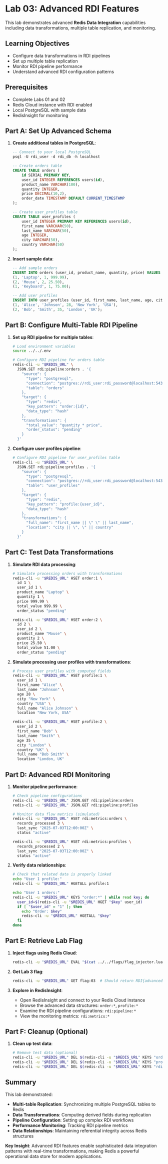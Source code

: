 # Lab 03: Advanced RDI Features

This lab demonstrates advanced **Redis Data Integration** capabilities including data transformations, multiple table replication, and monitoring.

## Learning Objectives
- Configure data transformations in RDI pipelines
- Set up multiple table replication
- Monitor RDI pipeline performance
- Understand advanced RDI configuration patterns

## Prerequisites
- Complete Labs 01 and 02
- Redis Cloud instance with RDI enabled
- Local PostgreSQL with sample data
- RedisInsight for monitoring

## Part A: Set Up Advanced Schema

1. **Create additional tables in PostgreSQL**:
   ```sql
   -- Connect to your local PostgreSQL
   psql -U rdi_user -d rdi_db -h localhost

   -- Create orders table
   CREATE TABLE orders (
       id SERIAL PRIMARY KEY,
       user_id INTEGER REFERENCES users(id),
       product_name VARCHAR(100),
       quantity INTEGER,
       price DECIMAL(10,2),
       order_date TIMESTAMP DEFAULT CURRENT_TIMESTAMP
   );

   -- Create user_profiles table
   CREATE TABLE user_profiles (
       user_id INTEGER PRIMARY KEY REFERENCES users(id),
       first_name VARCHAR(50),
       last_name VARCHAR(50),
       age INTEGER,
       city VARCHAR(50),
       country VARCHAR(50)
   );
   ```

2. **Insert sample data**:
   ```sql
   -- Add sample orders
   INSERT INTO orders (user_id, product_name, quantity, price) VALUES
   (1, 'Laptop', 1, 999.99),
   (2, 'Mouse', 2, 25.50),
   (1, 'Keyboard', 1, 75.00);

   -- Add user profiles
   INSERT INTO user_profiles (user_id, first_name, last_name, age, city, country) VALUES
   (1, 'Alice', 'Johnson', 28, 'New York', 'USA'),
   (2, 'Bob', 'Smith', 35, 'London', 'UK');
   ```

## Part B: Configure Multi-Table RDI Pipeline

1. **Set up RDI pipeline for multiple tables**:
   ```bash
   # Load environment variables
   source ../../.env

   # Configure RDI pipeline for orders table
   redis-cli -u "$REDIS_URL" \
     JSON.SET rdi:pipeline:orders . '{
       "source": {
         "type": "postgresql",
         "connection": "postgres://rdi_user:rdi_password@localhost:5432/rdi_db",
         "table": "orders"
       },
       "target": {
         "type": "redis",
         "key_pattern": "order:{id}",
         "data_type": "hash"
       },
       "transformations": {
         "total_value": "quantity * price",
         "order_status": "pending"
       }
     }'
   ```

2. **Configure user profiles pipeline**:
   ```bash
   # Configure RDI pipeline for user_profiles table
   redis-cli -u "$REDIS_URL" \
     JSON.SET rdi:pipeline:profiles . '{
       "source": {
         "type": "postgresql",
         "connection": "postgres://rdi_user:rdi_password@localhost:5432/rdi_db",
         "table": "user_profiles"
       },
       "target": {
         "type": "redis",
         "key_pattern": "profile:{user_id}",
         "data_type": "hash"
       },
       "transformations": {
         "full_name": "first_name || \" \" || last_name",
         "location": "city || \", \" || country"
       }
     }'
   ```

## Part C: Test Data Transformations

1. **Simulate RDI data processing**:
   ```bash
   # Simulate processing orders with transformations
   redis-cli -u "$REDIS_URL" HSET order:1 \
     id 1 \
     user_id 1 \
     product_name "Laptop" \
     quantity 1 \
     price 999.99 \
     total_value 999.99 \
     order_status "pending"

   redis-cli -u "$REDIS_URL" HSET order:2 \
     id 2 \
     user_id 2 \
     product_name "Mouse" \
     quantity 2 \
     price 25.50 \
     total_value 51.00 \
     order_status "pending"
   ```

2. **Simulate processing user profiles with transformations**:
   ```bash
   # Process user profiles with computed fields
   redis-cli -u "$REDIS_URL" HSET profile:1 \
     user_id 1 \
     first_name "Alice" \
     last_name "Johnson" \
     age 28 \
     city "New York" \
     country "USA" \
     full_name "Alice Johnson" \
     location "New York, USA"

   redis-cli -u "$REDIS_URL" HSET profile:2 \
     user_id 2 \
     first_name "Bob" \
     last_name "Smith" \
     age 35 \
     city "London" \
     country "UK" \
     full_name "Bob Smith" \
     location "London, UK"
   ```

## Part D: Advanced RDI Monitoring

1. **Monitor pipeline performance**:
   ```bash
   # Check pipeline configurations
   redis-cli -u "$REDIS_URL" JSON.GET rdi:pipeline:orders
   redis-cli -u "$REDIS_URL" JSON.GET rdi:pipeline:profiles

   # Monitor data flow metrics (simulated)
   redis-cli -u "$REDIS_URL" HSET rdi:metrics:orders \
     records_processed 3 \
     last_sync "2025-07-03T12:00:00Z" \
     status "active"

   redis-cli -u "$REDIS_URL" HSET rdi:metrics:profiles \
     records_processed 2 \
     last_sync "2025-07-03T12:00:00Z" \
     status "active"
   ```

2. **Verify data relationships**:
   ```bash
   # Check that related data is properly linked
   echo "User 1 profile:"
   redis-cli -u "$REDIS_URL" HGETALL profile:1

   echo "User 1 orders:"
   redis-cli -u "$REDIS_URL" KEYS "order:*" | while read key; do
     user_id=$(redis-cli -u "$REDIS_URL" HGET "$key" user_id)
     if [ "$user_id" = "1" ]; then
       echo "Order: $key"
       redis-cli -u "$REDIS_URL" HGETALL "$key"
     fi
   done
   ```

## Part E: Retrieve Lab Flag

1. **Inject flags using Redis Cloud**:
   ```bash
   redis-cli -u "$REDIS_URL" EVAL "$(cat ../../flags/flag_injector.lua)" 0
   ```

2. **Get Lab 3 flag**:
   ```bash
   redis-cli -u "$REDIS_URL" GET flag:03  # Should return RDI{advanced_features_mastered}
   ```

3. **Explore in RedisInsight**:
   - Open RedisInsight and connect to your Redis Cloud instance
   - Browse the advanced data structures: `order:*`, `profile:*`
   - Examine the RDI pipeline configurations: `rdi:pipeline:*`
   - View the monitoring metrics: `rdi:metrics:*`

## Part F: Cleanup (Optional)

1. **Clean up test data**:
   ```bash
   # Remove test data (optional)
   redis-cli -u "$REDIS_URL" DEL $(redis-cli -u "$REDIS_URL" KEYS "order:*")
   redis-cli -u "$REDIS_URL" DEL $(redis-cli -u "$REDIS_URL" KEYS "profile:*")
   redis-cli -u "$REDIS_URL" DEL $(redis-cli -u "$REDIS_URL" KEYS "rdi:*")
   ```

## Summary

This lab demonstrated:
- **Multi-table Replication**: Synchronizing multiple PostgreSQL tables to Redis
- **Data Transformations**: Computing derived fields during replication
- **Pipeline Configuration**: Setting up complex RDI workflows
- **Performance Monitoring**: Tracking RDI pipeline metrics
- **Data Relationships**: Maintaining referential integrity across Redis structures

**Key Insight**: Advanced RDI features enable sophisticated data integration patterns with real-time transformations, making Redis a powerful operational data store for modern applications.
